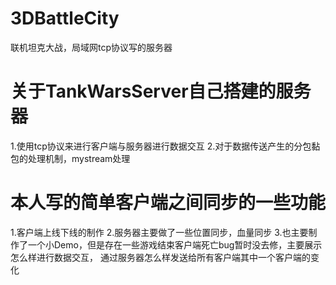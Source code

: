 # 3DBattleCity
联机坦克大战，局域网tcp协议写的服务器
# 关于TankWarsServer自己搭建的服务器
1.使用tcp协议来进行客户端与服务器进行数据交互
2.对于数据传送产生的分包黏包的处理机制，mystream处理

# 本人写的简单客户端之间同步的一些功能
1.客户端上线下线的制作
2.服务器主要做了一些位置同步，血量同步
3.也主要制作了一个小Demo，但是存在一些游戏结束客户端死亡bug暂时没去修，主要展示怎么样进行数据交互，
通过服务器怎么样发送给所有客户端其中一个客户端的变化
